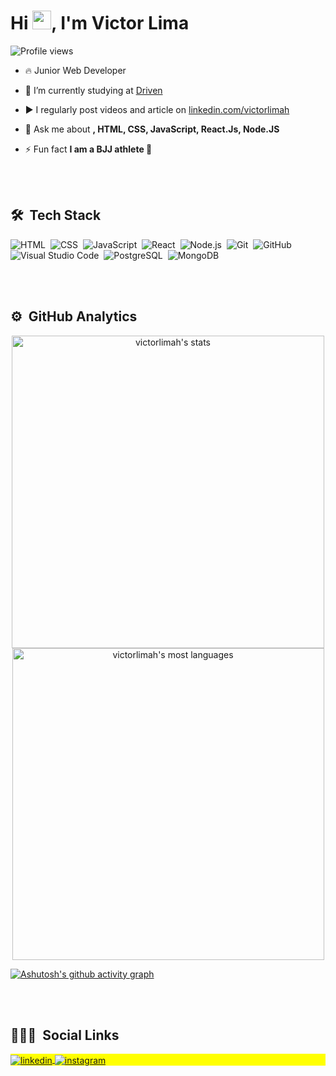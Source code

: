 
<h1 align="left">Hi <img src="https://raw.githubusercontent.com/kaueMarques/kaueMarques/master/hi.gif" width="30px">, I'm Victor Lima</h1>
<p align="left"> <img src="https://komarev.com/ghpvc/?username=victorlimah&color=yellow" alt="Profile views" /> </p>

- 🔥 Junior Web Developer 

- 🔭 I’m currently studying at [Driven](https://driven.com.br/)

<!--
- 👨‍💻 All of my projects are available at [maykbrito.dev](https://maykbrito.dev) // Criar portfólio
-->
- ▶️ I regularly post videos and article on [linkedin.com/victorlimah](https://linkedin.com/in/victorlimah)

- 💬 Ask me about **, HTML, CSS, JavaScript, React.Js, Node.JS**

- ⚡ Fun fact **I am a BJJ athlete 🥋**

<br><br>

## 🛠 &nbsp;Tech Stack


![HTML](https://img.shields.io/badge/-HTML-05122A?style=flat&logo=HTML5)&nbsp;
![CSS](https://img.shields.io/badge/-CSS-05122A?style=flat&logo=CSS3&logoColor=1572B6)&nbsp;
![JavaScript](https://img.shields.io/badge/-JavaScript-05122A?style=flat&logo=javascript)&nbsp;
![React](https://img.shields.io/badge/-React-05122A?style=flat&logo=react)&nbsp;
![Node.js](https://img.shields.io/badge/-Node.js-05122A?style=flat&logo=node.js)&nbsp;
![Git](https://img.shields.io/badge/-Git-05122A?style=flat&logo=git)&nbsp;
![GitHub](https://img.shields.io/badge/-GitHub-05122A?style=flat&logo=github)&nbsp;
![Visual Studio Code](https://img.shields.io/badge/-Visual%20Studio%20Code-05122A?style=flat&logo=visual-studio-code&logoColor=007ACC)&nbsp;
![PostgreSQL](https://img.shields.io/badge/-PostgreSQL-05122A?style=flat&logo=postgresql)&nbsp;
![MongoDB](https://img.shields.io/badge/-MongoDB-05122A?style=flat&logo=mongodb)&nbsp;

<br><br>

## ⚙️ &nbsp;GitHub Analytics

<p align="center">
<img width="500em" src="https://github-readme-stats.vercel.app/api?username=victorlimah&show_icons=true&theme=vision-friendly-dark" alt="victorlimah's stats"/>
<img width="499em" src="https://github-readme-stats.vercel.app/api/top-langs/?username=victorlimah&layout=compact&theme=vision-friendly-dark" alt="victorlimah's most languages"/>
</p>

[![Ashutosh's github activity graph](https://activity-graph.herokuapp.com/graph?username=victorlimah&theme=react-dark)](https://github.com/ashutosh00710/github-readme-activity-graph)


<br><br>

## 👨🏽‍🦲 &nbsp;Social Links

<p align="left" style="background:yellow">
<a href="https://linkedin.com/in/victorlimah" target="_blank">
  <img align="center" src="https://img.shields.io/badge/-victorlimah-05122A?style=flat&logo=linkedin" alt="linkedin"/>
</a>
<a href="https://instagram.com/victorlimah" target="_blank">
 <img align="center" src="https://img.shields.io/badge/-victorlimah-05122A?style=flat&logo=instagram" alt="instagram"/>
</a>
</p>


